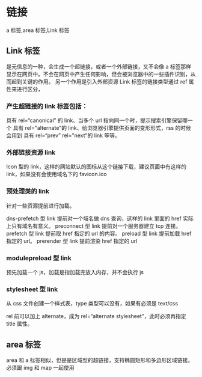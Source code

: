 # 链接

a 标签,area 标签,Link 标签

## Link 标签

是元信息的一种，会生成一个超链接，或者一个外部链接，又不会像 a 标签那样显示在网页中。不会在网页中产生任何影响，但会被浏览器中的一些插件识别，从而起到关键的作用。
另一个作用是引入外部资源
Link 标签的链接类型通过 ref 属性来进行区分，

### 产生超链接的 link 标签包括：

具有 rel=“canonical” 的 link、当多个 url 指向同一个时，提示搜索引擎保留哪一个
具有 rel="alternate"的 link、给浏览器引擎提供页面的变形形式，rss 的时候会用到
具有 rel=“prev” rel="next"的 link 等等。

### 外部链接资源 link

Icon 型的 link，这样的网站默认的图标从这个链接下载，建议页面中有这样的 link，如果没有会使用域名下的 favicon.ico

### 预处理类的 link

针对一些资源提前进行加载。

dns-prefetch 型 link 提前对一个域名做 dns 查询，这样的 link 里面的 href 实际上只有域名有意义。
preconnect 型 link 提前对一个服务器建立 tcp 连接。
prefetch 型 link 提前取 href 指定的 url 的内容。
preload 型 link 提前加载 href 指定的 url。
prerender 型 link 提前渲染 href 指定的 url

### modulepreload 型 link

预先加载一个 js，加载是指加载完放入内存，并不会执行 js

### stylesheet 型 link

从 css 文件创建一个样式表，type 类型可以没有，如果有必须是 text/css

rel 前可以加上 alternate，成为 rel=“alternate stylesheet”，此时必须再指定 title 属性。

## area 标签

area 和 a 标签相似，但是是区域型的超链接，支持椭圆矩形和多边形区域链接。必须跟 img 和 map 一起使用
